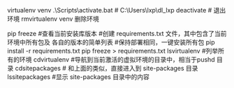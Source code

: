<!--
 * @Description: 
 * @Version: 2.0
 * @Autor: lxp
 * @Date: 2021-07-03 12:11:16
 * @LastEditors: lxp
 * @LastEditTime: 2021-07-03 12:21:57
-->
virtualenv venv
.\Scripts\activate.bat  #  C:\Users\lxp\dl_lxp
deactivate  # 退出环境
rmvirtualenv venv 删除环境

pip freeze #查看当前安装库版本
#创建 requirements.txt 文件，其中包含了当前环境中所有包及 各自的版本的简单列表
#保持部署相同，一键安装所有包
pip install -r requirements.txt
pip freeze > requirements.txt 
lsvirtualenv    #列举所有的环境
cdvirtualenv    #导航到当前激活的虚拟环境的目录中，相当于pushd 目录
cdsitepackages   # 和上面的类似，直接进入到 site-packages 目录
lssitepackages     #显示 site-packages 目录中的内容